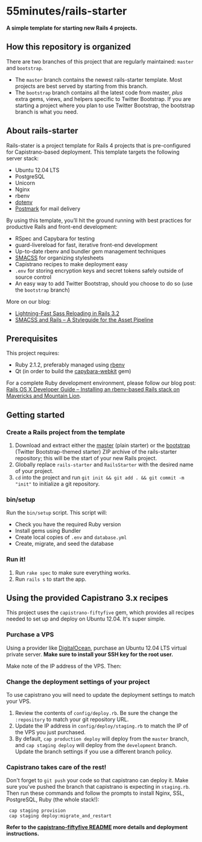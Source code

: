 # 55minutes/rails-starter

**A simple template for starting new Rails 4 projects.**

## How this repository is organized

There are two branches of this project that are regularly maintained: `master` and `bootstrap`.

* The `master` branch contains the newest rails-starter template. Most projects are best served by starting from this branch.
* The `bootstrap` branch contains all the latest code from master, *plus* extra gems, views, and helpers specific to Twitter Bootstrap. If you are starting a project where you plan to use Twitter Bootstrap, the bootstrap branch is what you need.

## About rails-starter

Rails-stater is a project template for Rails 4 projects that is pre-configured for Capistrano-based deployment. This template targets the following server stack:

* Ubuntu 12.04 LTS
* PostgreSQL
* Unicorn
* Nginx
* rbenv
* [dotenv][]
* [Postmark][] for mail delivery

By using this template, you’ll hit the ground running with best practices for productive Rails and front-end development:

* RSpec and Capybara for testing
* guard-livereload for fast, iterative front-end development
* Up-to-date rbenv and bundler gem management techniques
* [SMACSS][] for organizing stylesheets
* Capistrano recipes to make deployment easy
* `.env` for storing encryption keys and secret tokens safely outside of source control
* An easy way to add Twitter Bootstrap, should you choose to do so (use the `bootstrap` branch)

More on our blog:

* [Lightning-Fast Sass Reloading in Rails 3.2][sass-reloading]
* [SMACSS and Rails – A Styleguide for the Asset Pipeline][smacss-rails]


## Prerequisites

This project requires:

* Ruby 2.1.2, preferably managed using [rbenv][]
* Qt (in order to build the [capybara-webkit][] gem)

For a complete Ruby development environment, please follow our blog post: [Rails OS X Developer Guide – Installing an rbenv-based Rails stack on Mavericks and Mountain Lion][osx-rails].


## Getting started

### Create a Rails project from the template

1. Download and extract either the [master][master-zip] (plain starter) or the [bootstrap][bootstrap-zip] (Twitter Bootstrap-themed starter) ZIP archive of the rails-starter repository; this will be the start of your new Rails project.
2. Globally replace `rails-starter` and `RailsStarter` with the desired name of your project.
3. `cd` into the project and run `git init && git add . && git commit -m "init"` to initialize a git repository.

### bin/setup

Run the `bin/setup` script. This script will:

* Check you have the required Ruby version
* Install gems using Bundler
* Create local copies of `.env` and `database.yml`
* Create, migrate, and seed the database

### Run it!

1. Run `rake spec` to make sure everything works.
2. Run `rails s` to start the app.


## Using the provided Capistrano 3.x recipes

This project uses the `capistrano-fiftyfive` gem, which provides all recipes needed to set up and deploy on Ubuntu 12.04. It's super simple.

### Purchase a VPS

Using a provider like [DigitalOcean](http://digitalocean.com), purchase an Ubuntu 12.04 LTS virtual private server. **Make sure to install your SSH key for the root user.**

Make note of the IP address of the VPS. Then:

### Change the deployment settings of your project

To use capistrano you will need to update the deployment settings to match your VPS.

1. Review the contents of `config/deploy.rb`. Be sure the change the `:repository` to match your git repository URL.
2. Update the IP address in `config/deploy/staging.rb` to match the IP of the VPS you just purchased.
3. By default, `cap production deploy` will deploy from the `master` branch, and `cap staging deploy` will deploy from the `development` branch. Update the branch settings if you use a different branch policy.

### Capistrano takes care of the rest!

Don't forget to `git push` your code so that capistrano can deploy it. Make sure you've pushed the branch that capistrano is expecting in `staging.rb`. Then run these commands and follow the prompts to install Nginx, SSL, PostgreSQL, Ruby (the whole stack!):

     cap staging provision
     cap staging deploy:migrate_and_restart


**Refer to the [capistrano-fiftyfive README][cap-55] more details and deployment instructions.**


[dotenv]:https://github.com/bkeepers/dotenv
[Postmark]:https://postmarkapp.com
[osx-rails]:http://blog.55minutes.com/2013/09/rails-os-x-install-guide/
[sass-reloading]:http://blog.55minutes.com/2013/01/lightning-fast-sass-reloading-in-rails-32/
[SMACSS]:http://smacss.com
[smacss-rails]:http://blog.55minutes.com/2013/01/smacss-and-rails/
[rbenv]:https://github.com/sstephenson/rbenv
[capybara-webkit]:https://github.com/thoughtbot/capybara-webkit
[master-zip]:https://github.com/55minutes/rails-starter/archive/master.zip
[bootstrap-zip]:https://github.com/55minutes/rails-starter/archive/bootstrap.zip
[r]:http://blog.55minutes.com/post/15353228566/invoke-rails-and-rake-faster-and-with-fewer-mistakes
[SimpleForm]:https://github.com/plataformatec/simple_form
[bootstrap-examples]:http://simple-form-bootstrap.plataformatec.com.br/articles/new
[Devise]:http://devise.plataformatec.com.br
[cap-55]:https://github.com/55minutes/capistrano-fiftyfive/#readme
